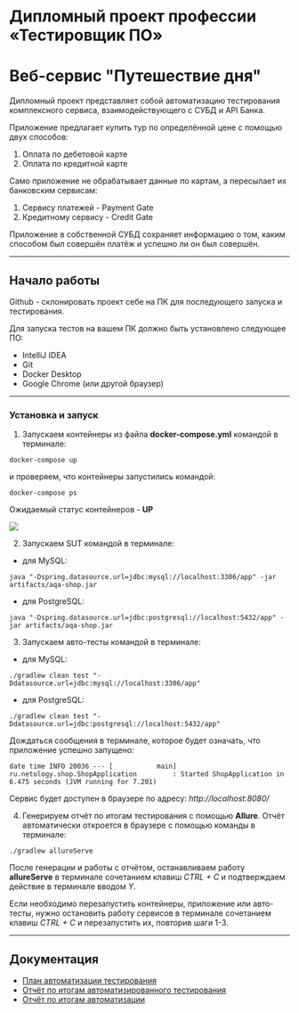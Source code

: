 # Дипломный проект профессии «Тестировщик ПО»

# Веб-сервис "Путешествие дня"

Дипломный проект представляет собой автоматизацию тестирования комплексного сервиса, взаимодействующего с СУБД и API
Банка.

Приложение предлагает купить тур по определённой цене с помощью двух способов:

1. Оплата по дебетовой карте
2. Оплата по кредитной карте

Само приложение не обрабатывает данные по картам, а пересылает их банковским сервисам:

1. Сервису платежей - Payment Gate
2. Кредитному сервису - Credit Gate

Приложение в собственной СУБД сохраняет информацию о том, каким способом был совершён платёж и успешно ли он был
совершён.

---

## Начало работы

Github - склонировать проект себе на ПК для последующего запуска и тестирования.

Для запуска тестов на вашем ПК должно быть установлено следующее ПО:

- IntelliJ IDEA
- Git
- Docker Desktop
- Google Chrome (или другой браузер)

---

### Установка и запуск

1) Запускаем контейнеры из файла **docker-compose.yml** командой в терминале:

```
docker-compose up
```

и проверяем, что контейнеры запустились командой:

```
docker-compose ps
```

Ожидаемый статус контейнеров - **UP**

![](../untitled30/Screenshots/Containers.png)

2) Запускаем SUT командой в терминале:

- для MySQL:

```
java "-Dspring.datasource.url=jdbc:mysql://localhost:3306/app" -jar artifacts/aqa-shop.jar
```

- для PostgreSQL:

```
java "-Dspring.datasource.url=jdbc:postgresql://localhost:5432/app" -jar artifacts/aqa-shop.jar
```

3) Запускаем авто-тесты командой в терминале:

- для MySQL:

```
./gradlew clean test "-Ddatasource.url=jdbc:mysql://localhost:3306/app"
```

- для PostgreSQL:

```
./gradlew clean test "-Ddatasource.url=jdbc:postgresql://localhost:5432/app"
```

Дождаться сообщения в терминале, которое будет означать, что приложение успешно запущено:

```
date time INFO 20036 --- [           main] ru.netology.shop.ShopApplication         : Started ShopApplication in 6.475 seconds (JVM running for 7.201)
```

Сервис будет доступен в браузере по адресу: _http://localhost:8080/_

4) Генерируем отчёт по итогам тестирования с помощью **Allure**. Отчёт автоматически откроется в браузере с помощью команды в терминале:

```
./gradlew allureServe
```

После генерации и работы с отчётом, останавливаем работу **allureServe** в терминале сочетанием клавиш _CTRL + C_ и
подтверждаем действие в терминале вводом _Y_.

Если необходимо перезапустить контейнеры, приложение или авто-тесты, нужно остановить работу сервисов в терминале
сочетанием клавиш _CTRL + C_ и перезапустить их, повторив шаги 1-3.

---

## Документация

- [План автоматизации тестирования](https://github.com/axelbros/diplomaqa/blob/master/Documentation/Plan.md)
- [Отчёт по итогам автоматизированного тестирования](https://github.com/axelbros/diplomaqa/blob/master/Documentation/Report.md)
- [Отчёт по итогам автоматизации](https://github.com/axelbros/diplomaqa/blob/master/Documentation/Summary.md)